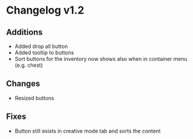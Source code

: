 # Changelog v1.2

## Additions
- Added drop all button
- Added tooltip to buttons
- Sort buttons for the inventory now shows also when in container menu (e.g. chest)

## Changes
- Resized buttons

## Fixes
- Button still exists in creative mode tab and sorts the content